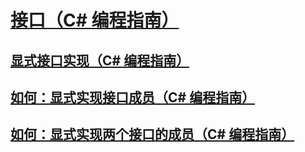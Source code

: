 # [接口（C# 编程指南）](index.md)
## [显式接口实现（C# 编程指南）](explicit-interface-implementation.md)
## [如何：显式实现接口成员（C# 编程指南）](how-to-explicitly-implement-interface-members.md)
## [如何：显式实现两个接口的成员（C# 编程指南）](how-to-explicitly-implement-members-of-two-interfaces.md)
